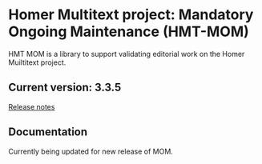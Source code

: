 # Homer Multitext project: Mandatory Ongoing Maintenance (HMT-MOM)


HMT MOM is a library to support validating editorial work on the Homer Muiltitext project.

## Current version:  3.3.5

[Release notes](releases.md)


## Documentation

Currently being updated for new release of MOM.


[docs]: https://homermultitext.github.io/hmt-mom/




[2]: http://www.homermultitext.org/hmt-docs/guides/index.html
